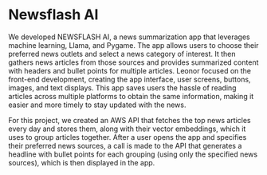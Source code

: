 # Newsflash AI

We developed NEWSFLASH AI, a news summarization app that
leverages machine learning, Llama, and Pygame. The app allows
users to choose their preferred news outlets and select a news
category of interest. It then gathers news articles from those
sources and provides summarized content with headers and bullet
points for multiple articles. Leonor focused on the front-end
development, creating the app interface, user screens, buttons,
images, and text displays. This app saves users the hassle of
reading articles across multiple platforms to obtain the same
information, making it easier and more timely to stay updated
with the news.

For this project, we created an AWS API that fetches the top news articles every day and stores them, along with their vector embeddings, which it uses to group articles together. After a user opens the app and specifies their preferred news sources, a call is made to the API that generates a headline with bullet points for each grouping (using only the specified news sources), which is then displayed in the app.
